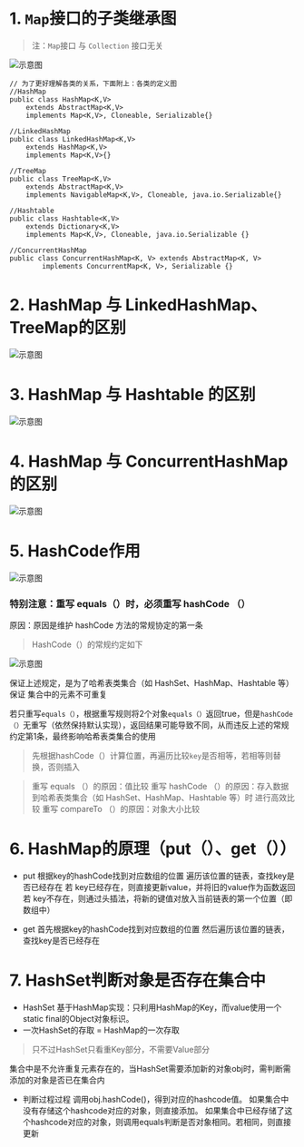 # 1. `Map`接口的子类继承图
>注：`Map`接口 与 `Collection` 接口无关

![示意图](http://upload-images.jianshu.io/upload_images/944365-bf4b3a6cb95d7983.png?imageMogr2/auto-orient/strip%7CimageView2/2/w/1240)



```
// 为了更好理解各类的关系，下面附上：各类的定义图
//HashMap 
public class HashMap<K,V> 
    extends AbstractMap<K,V> 
    implements Map<K,V>, Cloneable, Serializable{} 
 
//LinkedHashMap 
public class LinkedHashMap<K,V> 
    extends HashMap<K,V> 
    implements Map<K,V>{}

//TreeMap 
public class TreeMap<K,V> 
    extends AbstractMap<K,V> 
    implements NavigableMap<K,V>, Cloneable, java.io.Serializable{} 

//Hashtable 
public class Hashtable<K,V> 
    extends Dictionary<K,V> 
    implements Map<K,V>, Cloneable, java.io.Serializable {} 

//ConcurrentHashMap 
public class ConcurrentHashMap<K, V> extends AbstractMap<K, V> 
        implements ConcurrentMap<K, V>, Serializable {} 
```



# 2. HashMap 与 LinkedHashMap、TreeMap的区别
![示意图](http://upload-images.jianshu.io/upload_images/944365-009b5c5bdb2b9a73.png?imageMogr2/auto-orient/strip%7CimageView2/2/w/1240)


# 3. HashMap 与 Hashtable 的区别
![示意图](http://upload-images.jianshu.io/upload_images/944365-f64b4db7642e1486.png?imageMogr2/auto-orient/strip%7CimageView2/2/w/1240)

# 4. HashMap 与 ConcurrentHashMap 的区别
![示意图](http://upload-images.jianshu.io/upload_images/944365-fc2ad92b9bf2e72b.png?imageMogr2/auto-orient/strip%7CimageView2/2/w/1240)

#  5. HashCode作用
![示意图](http://upload-images.jianshu.io/upload_images/944365-14444e0456c60bbe.png?imageMogr2/auto-orient/strip%7CimageView2/2/w/1240)

### 特别注意：重写 equals（）时，必须重写 hashCode （）
原因：原因是维护 hashCode 方法的常规协定的第一条
>HashCode（）的常规约定如下

![示意图](http://upload-images.jianshu.io/upload_images/944365-db4a7a0c3b5db069.png?imageMogr2/auto-orient/strip%7CimageView2/2/w/1240)

保证上述规定，是为了哈希表类集合（如 HashSet、HashMap、Hashtable 等）保证 集合中的元素不可重复

若只重写`equals（）`，根据重写规则将2个对象`equals（）`返回true，但是`hashCode（）`无重写（依然保持默认实现），返回结果可能导致不同，从而违反上述的常规约定第1条，最终影响哈希表类集合的使用
>先根据hashCode（）计算位置，再遍历比较`key`是否相等，若相等则替换，否则插入



>重写 equals （）的原因：值比较
重写 hashCode （）的原因：存入数据到哈希表类集合（如 HashSet、HashMap、Hashtable 等）时 进行高效比较
>重写 compareTo （）的原因：对象大小比较


# 6.  HashMap的原理（put（）、get（））
- put
根据key的hashCode找到对应数组的位置
遍历该位置的链表，查找key是否已经存在
若 key已经存在，则直接更新value，并将旧的value作为函数返回
若 key不存在，则通过头插法，将新的键值对放入当前链表的第一个位置（即数组中）

- get
首先根据key的hashCode找到对应数组的位置
然后遍历该位置的链表，查找key是否已经存在

# 7.  HashSet判断对象是否存在集合中

- HashSet 基于HashMap实现：只利用HashMap的Key，而value使用一个 static final的Object对象标识。
- 一次HashSet的存取 = HashMap的一次存取
>只不过HashSet只看重Key部分，不需要Value部分

集合中是不允许重复元素存在的，当HashSet需要添加新的对象obj时，需判断需添加的对象是否已在集合内

- 判断过程过程
调用obj.hashCode()，得到对应的hashcode值。
如果集合中没有存储这个hashcode对应的对象，则直接添加。
如果集合中已经存储了这个hashcode对应的对象，则调用equals判断是否对象相同。若相同，则直接更新